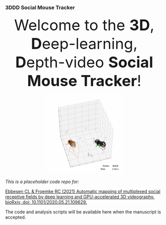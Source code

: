 ### 3DDD Social Mouse Tracker

<p align="center">
<font size="+10">
Welcome to the <b>3D</b>, <b>D</b>eep-learning, <b>D</b>epth-video <b>Social Mouse Tracker</b>!
</font>
</p>

<p align="center">
<img src="read_me_figs/example_3D_tracking.gif" width = 50%>
</p>

<i>This is a placeholder code repo for: </i>

<a href="https://doi.org/10.1101/2020.05.21.109629">Ebbesen CL & Froemke RC (2021) Automatic mapping of multiplexed social receptive fields by deep learning and GPU-accelerated 3D videography. bioRxiv, doi: 10.1101/2020.05.21.109629.</a>

The code and analysis scripts will be available here when the manuscript is accepted.
